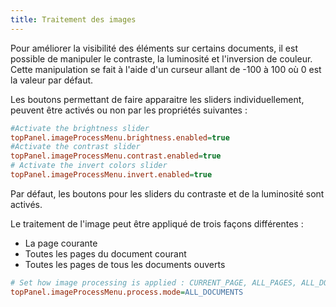 ```yaml
---
title: Traitement des images
---
```


Pour améliorer la visibilité des éléments sur certains documents, il est possible de manipuler le contraste, la luminosité et l'inversion de couleur. Cette manipulation se fait à l'aide d'un curseur allant de -100 à 100 où 0 est la valeur par défaut. 


<!-- Commentaire nettoyé -->


Les boutons permettant de faire apparaitre les sliders individuellement, peuvent être activés ou non par les propriétés suivantes :  

```cfg
#Activate the brightness slider
topPanel.imageProcessMenu.brightness.enabled=true
#Activate the contrast slider
topPanel.imageProcessMenu.contrast.enabled=true
# Activate the invert colors slider
topPanel.imageProcessMenu.invert.enabled=true
```


Par défaut, les boutons pour les sliders du contraste et de la luminosité sont activés.


Le traitement de l'image peut être appliqué de trois façons différentes :
- La page courante
- Toutes les pages du document courant
- Toutes les pages de tous les documents ouverts



```cfg
# Set how image processing is applied : CURRENT_PAGE, ALL_PAGES, ALL_DOCUMENTS
topPanel.imageProcessMenu.process.mode=ALL_DOCUMENTS
```


